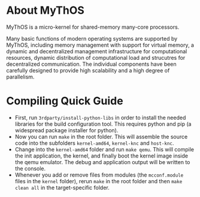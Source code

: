 # About MyThOS

MyThOS is a micro-kernel for shared-memory many-core processors.

Many basic functions of modern operating systems are supported by MyThOS, including memory management with support for virtual memory, a dynamic and decentralized management infrastructure for computational resources, dynamic distribution of computational load and strucutres for decentralized communication. The individual components have been carefully designed to provide high scalability and a high degree of parallelism.

# Compiling Quick Guide

* First, run `3rdparty/install-python-libs` in order to install the needed libraries for the build configuration tool. This requires python and pip (a widespread package installer for python).
* Now you can run `make` in the root folder. This will assemble the source code into the subfolders `kernel-amd64`, `kernel-knc` and `host-knc`.
* Change into the `kernel-amd64` folder and run `make qemu`. This will compile the init application, the kernel, and finally boot the kernel image inside the qemu emulator. The debug and application output will be written to the console.
* Whenever you add or remove files from modules (the `mcconf.module` files in the `kernel` folder), rerun `make` in the root folder and then `make clean all` in the target-specific folder.
